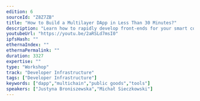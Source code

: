 ```yaml
---
edition: 6
sourceId: "Z8Z7ZB"
title: "How to Build a Multilayer DApp in Less Than 30 Minutes?"
description: "Learn how to rapidly develop front-ends for your smart contracts with useDApp. Make the user experience snappy, while reducing your Infura/Alchemy bill. Create auto-refreshing UIs, which update on each new block, on wallet, and network change. Track transactions progress, replaced transactions, history, and show notifications."
youtubeUrl: "https://youtu.be/2aRSLd7msI0"
ipfsHash: ""
ethernaIndex: ""
ethernaPermalink: ""
duration: 3327
expertise: ""
type: "Workshop"
track: "Developer Infrastructure"
tags: ["Developer Infrastructure"]
keywords: ["dapp","multichain","public goods","tools"]
speakers: ["Justyna Broniszewska","Michał Sieczkowski"]
---
```

